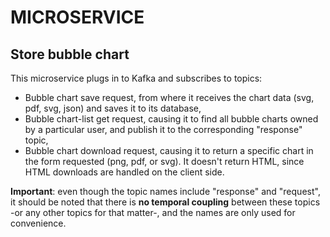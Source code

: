 # MICROSERVICE

## Store bubble chart

This microservice plugs in to Kafka and subscribes to topics:

- Bubble chart save request, from where it receives the chart data (svg, pdf, svg, json) and saves it to its database,
- Bubble chart-list get request, causing it to find all bubble charts owned by a particular user, and publish it to the corresponding "response" topic,
- Bubble chart download request, causing it to return a specific chart in the form requested (png, pdf, or svg). It doesn't return HTML, since HTML downloads are handled on the client side.

**Important**: even though the topic names include "response" and "request", it should be noted that there is **no temporal coupling** between these topics -or any other topics for that matter-, and the names are only used for convenience.
